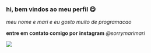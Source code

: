 ### hi, bem vindos ao meu perfil 😋

*meu nome e mari e eu gosto muito de programacao*

**entre em contato comigo por**
**instagram** *@sorrymarimari*



![](https://media1.tenor.com/m/2Frm1pdcrwYAAAAC/gun-anime.gif)
